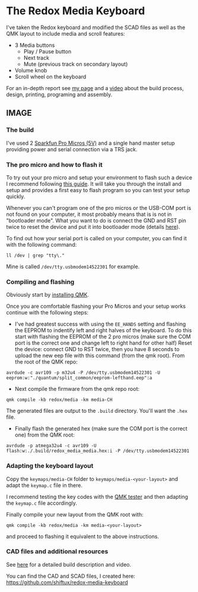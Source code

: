 # The Redox Media Keyboard

I've taken the Redox keyboard and modified the SCAD files as well as the QMK layout to include media and scroll features:
- 3 Media buttons
    - Play / Pause button
    - Next track
    - Mute (previous track on secondary layout)
- Volume knob
- Scroll wheel on the keyboard

For an in-depth report see [my page](https://shiftux.org/making_projects/keyboard.html) and a [video](https://youtu.be/Cwkf7HFcUkY) about the build process, design, printing, programing and assembly.

## IMAGE

### The build
I've used 2 [Sparkfun Pro Micros (5V)](https://www.sparkfun.com/products/12640) and a single hand master setup providing power and serial connection via a TRS jack.

### The pro micro and how to flash it
To try out your pro micro and setup your environment to flash such a device I recommend following [this guide](https://learn.sparkfun.com/tutorials/pro-micro--fio-v3-hookup-guide/all). It will take you through the install and setup and provides a first easy to flash program so you can test your setup quickly.

Whenever you can't program one of the pro micros or the USB-COM port is not found on your computer, it most probably means that is is not in "bootloader mode". What you want to do is connect the GND and RST pin twice to reset the device and put it into bootloader mode (details [here](https://learn.sparkfun.com/tutorials/pro-micro--fio-v3-hookup-guide/troubleshooting-and-faq#ts-serial)).

To find out how your serial port is called on your computer, you can find it with the following command:
```
ll /dev | grep "tty\."
```
Mine is called `/dev/tty.usbmodem14522301` for example.

### Compiling and flashing

Obviously start by [installing QMK](https://docs.qmk.fm/#/getting_started_build_tools?id=set-up-your-environment).

Once you are comfortable flashing your Pro Micros and your setup works continue with the following steps:

- I've had greatest success with using the `EE_HANDS` setting and flashing the EEPROM to indentify left and right halves of the keyboard. To do this start with flashing the EEPROM of the 2 pro micros (make sure the COM port is the correct one and change left to right hand for other half) Reset the device: connect GND to RST twice, then you have 8 seconds to upload the new eep file with this command (from the qmk root). From the root of the QMK repo:
```
avrdude -c avr109 -p m32u4 -P /dev/tty.usbmodem14522301 -U eeprom:w:"./quantum/split_common/eeprom-lefthand.eep":a
```

- Next compile the firmware from the qmk repo root:
```
qmk compile -kb redox/media -km media-CH
```
The generated files are output to the `.build` directory. You'll want the `.hex` file.
- Finally flash the generated hex (make sure the COM port is the correct one) from the QMK root:
```
avrdude -p atmega32u4 -c avr109 -U flash:w:./.build/redox_media_media.hex:i -P /dev/tty.usbmodem14522301
```

### Adapting the keyboard layout

Copy the `keymaps/media-CH` folder to `keymaps/media-<your-layout>` and adapt the `keymap.c` file in there.

I recommend testing the key codes with the [QMK tester](https://config.qmk.fm/#/test) and then adapting the `keymap.c` file accordingly.

Finally compile your new layout from the QMK root with:
```
qmk compile -kb redox/media -km media-<your-layout>
```
and proceed to flashing it equivalent to the above instructions.

### CAD files and additional resources
See [here](https://shiftux.org/making_projects/keyboard.html) for a detailed build description and video.

You can find the CAD and SCAD files, I created here: https://github.com/shiftux/redox-media-keyboard